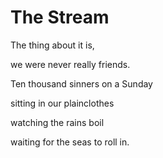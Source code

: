 # The Stream

The thing about it is,

we were never really friends.

Ten thousand sinners on a Sunday

sitting in our plainclothes

watching the rains boil

waiting for the seas to roll in.
